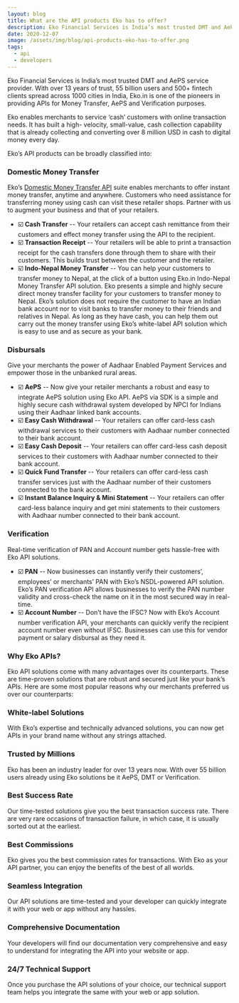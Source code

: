 ```yaml
---
layout: blog
title: What are the API products Eko has to offer?
description: Eko Financial Services is India’s most trusted DMT and AePS service provider. With over 13 years of trust, 55 billion users and 500+ fintech clients spread across 1000 cities in India, Eko.in is one of the pioneers in providing APIs for Money Transfer, AePS and Verification purposes.
date: 2020-12-07
image: /assets/img/blog/api-products-eko-has-to-offer.png
tags:
  - api
  - developers
---
```


Eko Financial Services is India’s most trusted DMT and AePS service provider. With over 13 years of trust, 55 billion users and 500+ fintech clients spread across 1000 cities in India, Eko.in is one of the pioneers in providing APIs for Money Transfer, AePS and Verification purposes.

Eko enables merchants to service ‘cash’ customers with online transaction needs. It has built a high- velocity, small-value, cash collection capability that is already collecting and converting over 8 million USD in cash to digital money every day.

Eko’s API products can be broadly classified into:


### Domestic Money Transfer

Eko’s [Domestic Money Transfer API](https://eko.in/developers/eps/domestic-money-transfer-api) suite enables merchants to offer instant money transfer, anytime and anywhere. Customers who need assistance for transferring money using cash can visit these retailer shops. Partner with us to augment your business and that of your retailers.

* :ballot_box_with_check: **Cash Transfer** -- Your retailers can accept cash remittance from their customers and effect money transfer using the API to the recipient.
* :ballot_box_with_check: **Transaction Receipt** -- Your retailers will be able to print a transaction receipt for the cash transfers done through them to share with their customers. This builds trust between the customer and the retailer.
* :ballot_box_with_check: **Indo-Nepal Money Transfer** -- You can help your customers to transfer money to Nepal, at the click of a button using Eko.in Indo-Nepal Money Transfer API solution. Eko presents a simple and highly secure direct money transfer facility for your customers to transfer money to Nepal. Eko’s solution does not require the customer to have an Indian bank account nor to visit banks to transfer money to their friends and relatives in Nepal. As long as they have cash, you can help them out carry out the money transfer using Eko’s white-label API solution which is easy to use and as secure as your bank.


### Disbursals

Give your merchants the power of Aadhaar Enabled Payment Services and empower those in the unbanked rural areas.

* :ballot_box_with_check: **AePS** -- Now give your retailer merchants a robust and easy to integrate AePS solution using Eko API. AePS via SDK is a simple and highly secure cash withdrawal system developed by NPCI for Indians using their Aadhaar linked bank accounts.
* :ballot_box_with_check: **Easy Cash Withdrawal** -- Your retailers can offer card-less cash withdrawal services to their customers with Aadhaar number connected to their bank account.
* :ballot_box_with_check: **Easy Cash Deposit** -- Your retailers can offer card-less cash deposit services to their customers with Aadhaar number connected to their bank account.
* :ballot_box_with_check: **Quick Fund Transfer** -- Your retailers can offer card-less cash transfer services just with the Aadhaar number of their customers connected to the bank account.
* :ballot_box_with_check: **Instant Balance Inquiry & Mini Statement** -- Your retailers can offer card-less balance inquiry and get mini statements to their customers with Aadhaar number connected to their bank account.


### Verification

Real-time verification of PAN and Account number gets hassle-free with Eko API solutions.

* :ballot_box_with_check: **PAN** -- Now businesses can instantly verify their customers’, employees’ or merchants’ PAN with Eko’s NSDL-powered API solution. Eko’s PAN verification API allows businesses to verify the PAN number validity and cross-check the name on it in the most secured way in real-time.
* :ballot_box_with_check: **Account Number** -- Don’t have the IFSC? Now with Eko’s Account number verification API, your merchants can quickly verify the recipient account number even without IFSC. Businesses can use this for vendor payment or salary disbursal as they need it.


### Why Eko APIs?

Eko API solutions come with many advantages over its counterparts. These are time-proven solutions that are robust and secured just like your bank’s APIs. Here are some most popular reasons why our merchants preferred us over our counterparts:


### White-label Solutions

With Eko’s expertise and technically advanced solutions, you can now get APIs in your brand name without any strings attached.


### Trusted by Millions

Eko has been an industry leader for over 13 years now. With over 55 billion users already using Eko solutions be it AePS, DMT or Verification.


### Best Success Rate

Our time-tested solutions give you the best transaction success rate. There are very rare occasions of transaction failure, in which case, it is usually sorted out at the earliest.


### Best Commissions

Eko gives you the best commission rates for transactions. With Eko as your API partner, you can enjoy the benefits of the best of all worlds.


### Seamless Integration

Our API solutions are time-tested and your developer can quickly integrate it with your web or app without any hassles.


### Comprehensive Documentation

Your developers will find our documentation very comprehensive and easy to understand for integrating the API into your website or app.


### 24/7 Technical Support

Once you purchase the API solutions of your choice, our technical support team helps you integrate the same with your web or app solution.

